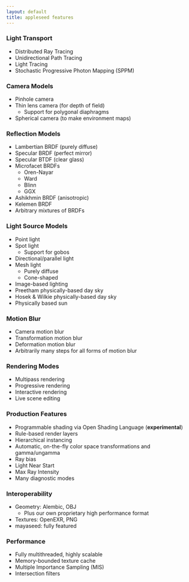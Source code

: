 ```yaml
---
layout: default
title: appleseed features
---
```


### Light Transport

* Distributed Ray Tracing
* Unidirectional Path Tracing
* Light Tracing
* Stochastic Progressive Photon Mapping (SPPM)

### Camera Models

* Pinhole camera
* Thin lens camera (for depth of field)
  - Support for polygonal diaphragms
* Spherical camera (to make environment maps)

### Reflection Models

* Lambertian BRDF (purely diffuse)
* Specular BRDF (perfect mirror)
* Specular BTDF (clear glass)
* Microfacet BRDFs
  - Oren-Nayar
  - Ward
  - Blinn
  - GGX
* Ashikhmin BRDF (anisotropic)
* Kelemen BRDF
* Arbitrary mixtures of BRDFs

### Light Source Models

* Point light
* Spot light
  - Support for gobos
* Directional/parallel light
* Mesh light
  - Purely diffuse
  - Cone-shaped
* Image-based lighting
* Preetham physically-based day sky
* Hosek & Wilkie physically-based day sky
* Physically based sun

### Motion Blur

* Camera motion blur
* Transformation motion blur
* Deformation motion blur
* Arbitrarily many steps for all forms of motion blur

### Rendering Modes

* Multipass rendering
* Progressive rendering
* Interactive rendering
* Live scene editing

### Production Features

* Programmable shading via Open Shading Language (**experimental**)
* Rule-based render layers
* Hierarchical instancing
* Automatic, on-the-fly color space transformations and gamma/ungamma
* Ray bias
* Light Near Start
* Max Ray Intensity
* Many diagnostic modes

### Interoperability

* Geometry: Alembic, OBJ
  - Plus our own proprietary high performance format
* Textures: OpenEXR, PNG
* mayaseed: fully featured

### Performance

* Fully multithreaded, highly scalable
* Memory-bounded texture cache
* Multiple Importance Sampling (MIS)
* Intersection filters
